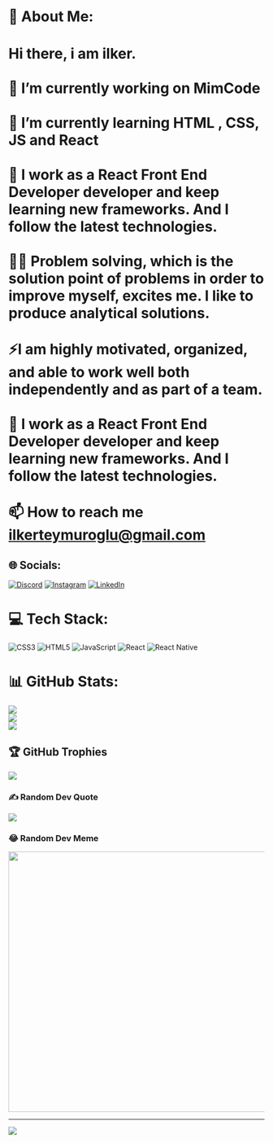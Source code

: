 # 💫 About Me:
# Hi there, i am ilker.<br><br>🔭 I’m currently working on MimCode<br><br>🌱 I’m currently learning HTML , CSS, JS and React<br><br>🌱 I work as a React Front End Developer developer and keep learning new frameworks. And I follow the latest technologies.<br><br>👨‍💻 Problem solving, which is the solution point of problems in order to improve myself, excites me. I like to produce analytical solutions.<br><br>⚡I am highly motivated, organized, and able to work well both independently and as part of a team.<br><br>🧳 I work as a React Front End Developer developer and keep learning new frameworks. And I follow the latest technologies.<br><br>📫 How to reach me ilkerteymuroglu@gmail.com


## 🌐 Socials:
[![Discord](https://img.shields.io/badge/Discord-%237289DA.svg?logo=discord&logoColor=white)](https://discord.gg/Teymur#6690) [![Instagram](https://img.shields.io/badge/Instagram-%23E4405F.svg?logo=Instagram&logoColor=white)](https://instagram.com/teymurilker) [![LinkedIn](https://img.shields.io/badge/LinkedIn-%230077B5.svg?logo=linkedin&logoColor=white)](https://linkedin.com/in/ilkerteymuroglu) 

# 💻 Tech Stack:
![CSS3](https://img.shields.io/badge/css3-%231572B6.svg?style=for-the-badge&logo=css3&logoColor=white) ![HTML5](https://img.shields.io/badge/html5-%23E34F26.svg?style=for-the-badge&logo=html5&logoColor=white) ![JavaScript](https://img.shields.io/badge/javascript-%23323330.svg?style=for-the-badge&logo=javascript&logoColor=%23F7DF1E) ![React](https://img.shields.io/badge/react-%2320232a.svg?style=for-the-badge&logo=react&logoColor=%2361DAFB) ![React Native](https://img.shields.io/badge/react_native-%2320232a.svg?style=for-the-badge&logo=react&logoColor=%2361DAFB)
# 📊 GitHub Stats:
![](https://github-readme-stats.vercel.app/api?username=ilkerteymur&theme=dark&hide_border=false&include_all_commits=false&count_private=false)<br/>
![](https://github-readme-streak-stats.herokuapp.com/?user=ilkerteymur&theme=dark&hide_border=false)<br/>
![](https://github-readme-stats.vercel.app/api/top-langs/?username=ilkerteymur&theme=dark&hide_border=false&include_all_commits=false&count_private=false&layout=compact)

## 🏆 GitHub Trophies
![](https://github-profile-trophy.vercel.app/?username=ilkerteymur&theme=radical&no-frame=false&no-bg=true&margin-w=4)

### ✍️ Random Dev Quote
![](https://quotes-github-readme.vercel.app/api?type=horizontal&theme=radical)

### 😂 Random Dev Meme
<img src="https://rm.up.railway.app/" width="512px"/>

---
[![](https://visitcount.itsvg.in/api?id=ilkerteymur&icon=0&color=0)](https://visitcount.itsvg.in)

<!-- Proudly created with GPRM ( https://gprm.itsvg.in ) -->

